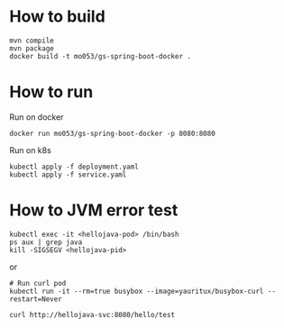 # How to build
```
mvn compile
mvn package
docker build -t mo053/gs-spring-boot-docker .
```

# How to run 
Run on docker

`docker run mo053/gs-spring-boot-docker -p 8080:8080 `

Run on k8s
```
kubectl apply -f deployment.yaml
kubectl apply -f service.yaml
```  

# How to JVM error test
```
kubectl exec -it <hellojava-pod> /bin/bash
ps aux | grep java
kill -SIGSEGV <hellojava-pid>
```

or
```
# Run curl pod 
kubectl run -it --rm=true busybox --image=yauritux/busybox-curl --restart=Never

curl http://hellojava-svc:8080/hello/test
```
